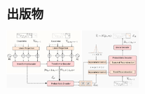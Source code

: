 # 出版物
<div class='paper-box'><div class='paper-box-image'>
<div><img src='frame.png' alt="sym" width="60%"></div></div>
<div class='paper-box-text' markdown="1"></div></div>

 
<!-- <ol>
  <li><b>Probabilistic Decomposition Transformer for Time Series Forecasting.</b>
  <a href="https://arxiv.org/pdf/2210.17393.pdf" target="_blank" rel="noopener noreferrer">[PDF]</a><br> 
	  <i><b>Junlong Tong</b>, Liping Xie, Wankou Yang, Kanjian Zhang<br></i>
	Submit to SIAM International Conference on Data Mining (SDM2023), 投稿中<br>  
    </li>
<table frame=void rules=none>
    <tr>
        <td> 这项工作提出一种分层概率预测框架</td>
    </tr>
    <tr>
        <td> 这项工作提出一种分层概率预测框架</td>
    </tr>
</table>


  <li><b>Hourly Solar Irradiance Forecasting Based on Encoder–decoder Model Using Series Decomposition and Dynamic Error Compensation.</b>
	<a href="https://jl-tong.github.io/docs/ECM-hourly.pdf" target="_blank" rel="noopener noreferrer">[PDF]</a><br> 
	<i><b>Junlong Tong</b>, Liping Xie, Shixiong Fang, Wankou Yang, Kanjian Zhang<br></i>
	Energy Conversion and Management (中科院1区, IF=11.533), 2022, 已录用<br> 
    </li>
</ol>  -->